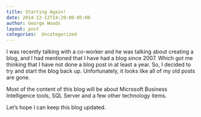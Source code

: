 ```yaml
---
title: Starting Again!
date: 2014-12-12T14:29:00-05:00
author: George Woods
layout: post
categories:  Uncategorized
---
```

I was recently talking with a co-worker and he was talking about creating a blog, and I had mentioned that I have had a blog since 2007. Which got me thinking that I have not done a blog post in at least a year. So, I decided to try and start the blog back up. Unfortunately, it looks like all of my old posts are gone.

Most of the content of this blog will be about Microsoft Business Intelligence tools, SQL Server and a few other technology items.

Let&#8217;s hope I can keep this blog updated.
